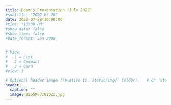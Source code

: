 ```yaml
---
title: Daam's Presentation (July 2022)
#subtitle: "2022-07-28"
date: 2022-07-28T10:00:00
#time: "13:00 PM"
#show_date: false
#show_time: false
#date_format: Jan 2006


# View.
#   1 = List
#   2 = Compact
#   3 = Card
#view: 3

# Optional header image (relative to `static/img/` folder).   # or 'static/media/' folder ?
header:
  caption: ""
  image: BioSM07282022.jpg
---
```


